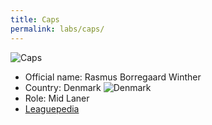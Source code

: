 ```yaml
---
title: Caps
permalink: labs/caps/
---
```

![Caps](https://gamepedia.cursecdn.com/lolesports_gamepedia_en/6/60/G2_Caps_2019_Split_2.png)
- Official name: Rasmus Borregaard Winther
- Country: Denmark
![Denmark](http://upload.wikimedia.org/wikipedia/commons/d/df/Dannebrog_3.jpg)
- Role: Mid Laner
- [Leaguepedia](https://lol.fandom.com/wiki/Caps)